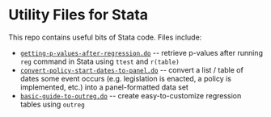 # Utility Files for Stata

This repo contains useful bits of Stata code. Files include:
 * [`getting-p-values-after-regression.do`](https://github.com/mackaytc/utility-files-stata/blob/master/getting-p-values-after-regression.do) -- retrieve p-values after running `reg` command in Stata using `ttest` and `r(table)`
 * [`convert-policy-start-dates-to-panel.do`](https://github.com/mackaytc/utility-files-stata/blob/master/convert-policy-start-dates-to-panel.do) -- convert a list / table of dates some event occurs (e.g. legislation is enacted, a policy is implemented, etc.) into a panel-formatted data set
 * [`basic-guide-to-outreg.do`](https://github.com/mackaytc/utility-files-stata/blob/master/basic-guide-to-outreg.do) -- create easy-to-customize regression tables using `outreg`
